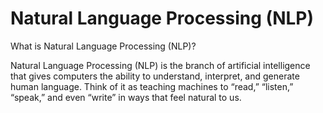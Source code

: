 # Natural Language Processing (NLP)

What is Natural Language Processing (NLP)?

Natural Language Processing (NLP) is the branch of artificial intelligence that gives computers the ability to understand, interpret, and generate human language. Think of it as teaching machines to “read,” “listen,” “speak,” and even “write” in ways that feel natural to us.

